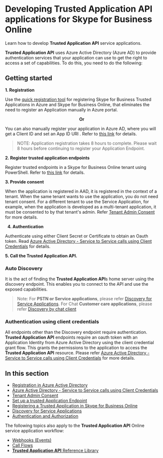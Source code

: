 
# Developing **Trusted Application API** applications for Skype for Business Online

Learn how to develop **Trusted Application API** service applications.

**Trusted Application API** uses Azure Active Directory (Azure AD) to provide authentication services that your application can use to get the right to access a set of capabilities. To do this, you need to do the following:

## Getting started

**1. Registration**

Use the [quick registration tool](https://skypeappregistration.azurewebsites.net) for 
registering Skype for Business Trusted Applications in Azure 
and Skype for Business Online, that eliminates the need to 
register an Application manually in Azure portal.

<center><b>Or</b></center>
 
You can also manually register your application in Azure AD, where you will get a Client ID and set an App ID URI . Refer to [this link](https://skypedevtap.visualstudio.com/_git/Trusted%20App%20API%20Documentation?path=%2FTrusted_Application_API%2FRegistrationInAzureActiveDirectory.md&version=GBmaster&createIfNew=true&_a=contents) for details.
 
>NOTE: Application registration takes 8 hours to complete.  Please wait 8 hours before continuing to register your Application Endpoint.
 
**2. Register trusted application endpoints**
 
Register trusted endpoints in a Skype for Business Online tenant using PowerShell. Refer to [this link](https://skypedevtap.visualstudio.com/_git/Trusted%20App%20API%20Documentation?path=%2FTrusted_Application_API%2FTrustedApplicationEndpoint.md&version=GBmaster&createIfNew=true&_a=contents) for details.
 
**3. Provide consent**

When the application is registered in AAD, it is registered in the context of a tenant. When the same tenant wants to use the application, you do not need tenant consent.
For a different tenant to use the Service Application, for example, when the application is developed as a multi-tenant application, it must be consented to by that tenant's admin. Refer [Tenant Admin Consent](./TenantAdminConsent.md) for more details.

 
**4. Authentication** 

Authenticate using either Client Secret or Certificate to obtain an Oauth token. Read [Azure Active Directory - Service to Service calls using Client Credentials](./AADS2S.md)
for details.

**5. Call the Trusted Application API.**
 
### Auto Discovery
It is the act of finding the **Trusted Application API**s home server using the discovery endpoint. This enables you to 
connect to the API and use the exposed capabilities.
  
>Note: For **PSTN or Service applications**, please refer [Discovery for Service Applications](./DiscoveryForServiceApplications.md). For Chat **Customer care applications**, please refer [Discovery by chat client](./DiscoveryChatClient.md)

### Authentication using client credentials
All endpoints other than the Discovery endpoint require authentication.
**Trusted Application API** endpoints require an oauth token with an Application Identity from Azure Active Directory using the client credential grant flow.
This grants the permissions to the application  to access the **Trusted Application API** resource. Please refer [Azure Active Directory - Service to Service calls using Client Credentials](./AADS2S.md)
for more details.


## In this section

- [Registration in Azure Active Directory](./RegistrationInAzureActiveDirectory.md)
- [Azure Active Directory - Service to Service calls using Client Credentials](./AADS2S.md)
- [Tenant Admin Consent](./TenantAdminConsent.md)
- [Set up a trusted Application Endpoint](./TrustedApplicationEndpoint.md)
- [Registering a Trusted Application in Skype for Business Online](./SfBRegistration.md)
- [Discovery for Service Applications](./DiscoveryForServiceApplications.md)
- [Authentication and Authorization](./AuthenticationAndAuthorization.md)


 
The following topics also apply to the **Trusted Application API** Online service application workflow:

- [Webhooks (Events)](./Webhooks.md)
- [Call Flows](./CallFlows.md)
- [**Trusted Application API** Reference Library](./ReferenceLibrary.md)
 

